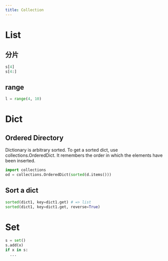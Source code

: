 ```yaml
---
title: Collection
---
```


List
====

分片
---

```python
s[4]
s[4:]
```

range
-----

```python
l = range(4, 10)
```

Dict
====

Ordered Directory
-----------------

Dictionary is arbitrary sorted.
To get a sorted dict, use collections.OrderedDict.
It remembers the order in which the elements have been inserted.

```python
import collections
od = collections.OrderedDict(sorted(d.items()))
```

Sort a dict
-----------

```py
sorted(dict1, key=dict1.get) # => list
sorted(dict1, key=dict1.get, reverse=True)
```

Set
====

```python
s = set()
s.add(x)
if x in s:
  ...
```
